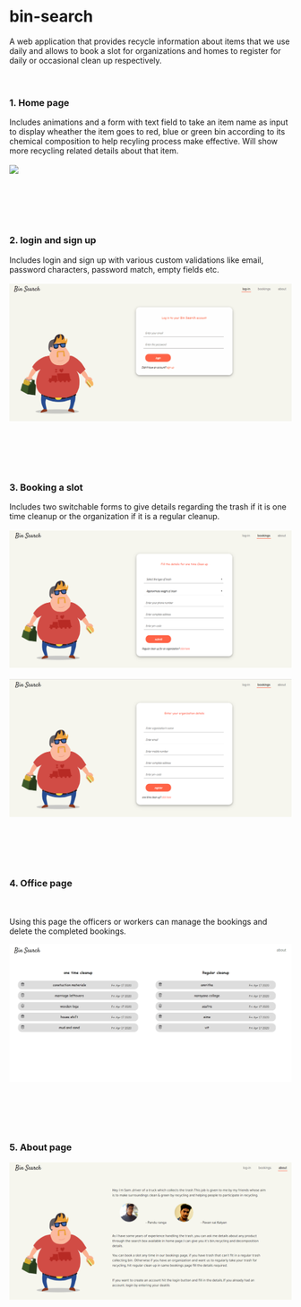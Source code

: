 # bin-search
A web application that provides recycle information about items that we use daily and allows to book a slot for organizations and homes to register for daily or occasional clean up respectively.
<br />
<br />
<br />




### 1. Home page
Includes animations and a form with text field to take an item name as input to display wheather the item goes to red, blue or green bin according to its chemical composition to help recyling process make effective.
Will show more recycling related details about that item.
<br />
<br />
![](screen%20shots/home.gif)


<br />
<br />
<br />
<br />



### 2. login and sign up
Includes login and sign up with various custom validations like email, password characters, password match, empty fields etc.
<br />
<br/>
![](screen%20shots/login.gif)

<br />
<br />
<br />
<br />

### 3. Booking a slot

Includes two switchable forms to give details regarding the trash if it is one time cleanup or the organization if it is a regular cleanup.
<br />
<br />
![](screen%20shots/one%20time%20clean%20up.png)
<br/>
<br/>
![](screen%20shots/regular%20clean%20up.png)


<br />
<br />
<br />
<br />

### 4. Office page
<br />
<br />
Using this page the officers or workers can manage the bookings and delete the completed bookings.

![](screen%20shots/office.gif)


<br />
<br />
<br />
<br />

### 5. About page
![](screen%20shots/about.png)
